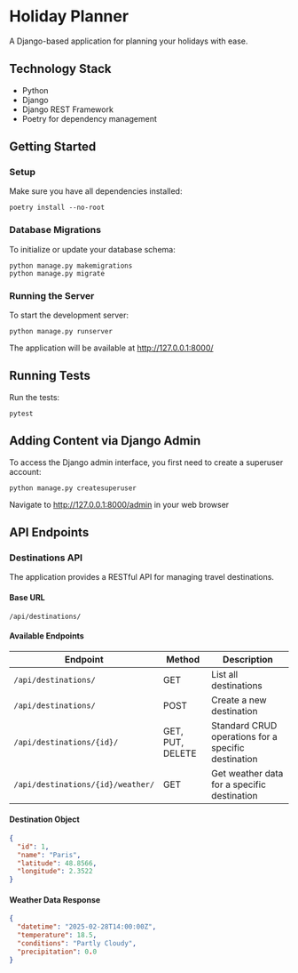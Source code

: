 # Holiday Planner

A Django-based application for planning your holidays with ease.

## Technology Stack

- Python
- Django
- Django REST Framework
- Poetry for dependency management

## Getting Started

### Setup

Make sure you have all dependencies installed:
```
poetry install --no-root
```

### Database Migrations

To initialize or update your database schema:
```
python manage.py makemigrations
python manage.py migrate
```

### Running the Server

To start the development server:
```
python manage.py runserver
```

The application will be available at http://127.0.0.1:8000/

## Running Tests

Run the tests:
```
pytest
```

## Adding Content via Django Admin

To access the Django admin interface, you first need to create a superuser account:

```
python manage.py createsuperuser
```

Navigate to http://127.0.0.1:8000/admin in your web browser

## API Endpoints

### Destinations API

The application provides a RESTful API for managing travel destinations.

#### Base URL

```
/api/destinations/
```

#### Available Endpoints

| Endpoint | Method | Description |
|----------|--------|-------------|
| `/api/destinations/` | GET | List all destinations |
| `/api/destinations/` | POST | Create a new destination |
| `/api/destinations/{id}/` | GET, PUT, DELETE | Standard CRUD operations for a specific destination |
| `/api/destinations/{id}/weather/` | GET | Get weather data for a specific destination |

#### Destination Object

```json
{
  "id": 1,
  "name": "Paris",
  "latitude": 48.8566,
  "longitude": 2.3522
}
```

#### Weather Data Response

```json
{
  "datetime": "2025-02-28T14:00:00Z",
  "temperature": 18.5,
  "conditions": "Partly Cloudy",
  "precipitation": 0.0
}
```
